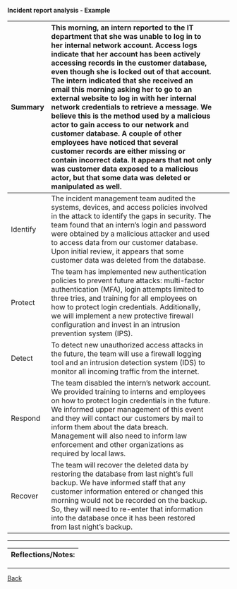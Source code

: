 **Incident report analysis \- Example**

| Summary | This morning, an intern reported to the IT department that she was unable to log in to her internal network account. Access logs indicate that her account has been actively accessing records in the customer database, even though she is locked out of that account. The intern indicated that she received an email this morning asking her to go to an external website to log in with her internal network credentials to retrieve a message. We believe this is the method used by a malicious actor to gain access to our network and customer database. A couple of other employees have noticed that several customer records are either missing or contain incorrect data. It appears that not only was customer data exposed to a malicious actor, but that some data was deleted or manipulated as well. |  |  |
| :---- | :---- | ----- | ----- |
| Identify | The incident management team audited the systems, devices, and access policies involved in the attack to identify the gaps in security. The team found that an intern’s login and password were obtained by a malicious attacker and used to access data from our customer database. Upon initial review, it appears that some customer data was deleted from the database.  |  |  |
| Protect | The team has implemented new authentication policies to prevent future attacks: multi-factor authentication (MFA), login attempts limited to three tries, and training for all employees on how to protect login credentials. Additionally, we will implement a new protective firewall configuration and invest in an intrusion prevention system (IPS). |  |  |
| Detect | To detect new unauthorized access attacks in the future, the team will use a firewall logging tool and an intrusion detection system (IDS) to monitor all incoming traffic from the internet.  |  |  |
| Respond | The team disabled the intern’s network account. We provided training to interns and employees on how to protect login credentials in the future. We informed upper management of this event and they will contact our customers by mail to inform them about the data breach. Management will also need to inform law enforcement and other organizations as required by local laws. |  |  |
| Recover | The team will recover the deleted data by restoring the database from last night’s full backup. We have informed staff that any customer information entered or changed this morning would not be recorded on the backup. So, they will need to re-enter that information into the database once it has been restored from last night’s backup.   |  |  |

---

| Reflections/Notes: |
| :---- |

---

[Back](README.md)